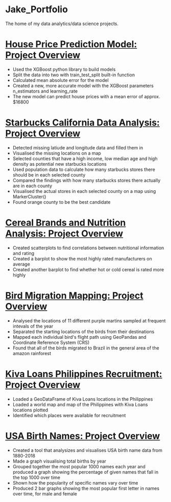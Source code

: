# Jake_Portfolio
The home of my data analytics/data science projects.

# [House Price Prediction Model: Project Overview](https://github.com/jakeockerby/House-Price-Predictor)
- Used the XGBoost python library to build models
- Split the data into two with train_test_split built-in function
- Calculated mean absolute error for the model
- Created a new, more accurate model with the XGBoost parameters n_estimators and learning_rate
- The new model can predict house prices with a mean error of approx. $16800

# [Starbucks California Data Analysis: Project Overview](https://github.com/jakeockerby/Starbucks-California-Data-Analysis)
- Detected missing latiude and longitude data and filled them in
- Visualised the missing locations on a map
- Selected counties that have a high income, low median age and high density as potential new starbucks locations
- Used population data to calculate how many starbucks stores there should be in each selected county
- Compared the findings with how many starbucks stores there actually are in each county
- Visualised the actual stores in each selected county on a map using MarkerCluster()
- Found orange county to be the best candidate

# [Cereal Brands and Nutrition Analysis: Project Overview](https://github.com/jakeockerby/Cereal-Nutrition)
- Created scatterplots to find correlations between nutritional information and rating
- Created a barplot to show the most highly rated manufacturers on average
- Created another barplot to find whether hot or cold cereal is rated more highly

# [Bird Migration Mapping: Project Overview](https://github.com/jakeockerby/Bird-Migration)
- Analysed the locations of 11 different purple martins sampled at frequent intevals of the year
- Separated the starting locations of the birds from their destinations
- Mapped each individual bird's flight path using GeoPandas and Coordinate Reference System (CRS)
- Found that all of the birds migrated to Brazil in the general area of the amazon rainforest

# [Kiva Loans Philippines Recruitment: Project Overview](https://github.com/jakeockerby/Kiva-Loans)
- Loaded a GeoDataFrame of Kiva Loans locations in the Philippines
- Loaded a world map and map of the Philippines with Kiva Loans locations plotted
- Identified which places were available for recruitment

# [USA Birth Names: Project Overview](https://github.com/jakeockerby/USA-Birth-Names)
- Created a tool that analysizes and visualises USA birth name data from 1880-2018
- Made a graph visualising total births by year
- Grouped together the most popular 1000 names each year and produced a graph showing the percentage of given names that fall in the top 1000 over time
- Shown how the popularity of specific names vary over time
- Produced 2 bar graphs showing the most popular first letter in names over time, for male and female
